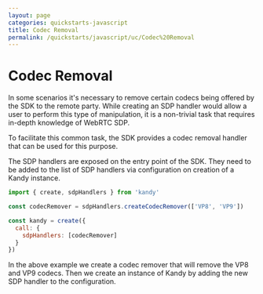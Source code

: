 ```yaml
---
layout: page
categories: quickstarts-javascript
title: Codec Removal
permalink: /quickstarts/javascript/uc/Codec%20Removal
---
```


# Codec Removal

In some scenarios it's necessary to remove certain codecs being offered by the SDK to the remote party. While creating an SDP handler would allow a user to perform this type of manipulation, it is a non-trivial task that requires in-depth knowledge of WebRTC SDP.

To facilitate this common task, the SDK provides a codec removal handler that can be used for this purpose.

The SDP handlers are exposed on the entry point of the SDK. They need to be added to the list of SDP handlers via configuration on creation of a Kandy instance.

```javascript 
import { create, sdpHandlers } from 'kandy'

const codecRemover = sdpHandlers.createCodecRemover(['VP8', 'VP9'])

const kandy = create({
  call: {
    sdpHandlers: [codecRemover]
  }
})
```

In the above example we create a codec remover that will remove the VP8 and VP9 codecs. Then we create an instance of Kandy by adding the new SDP handler to the configuration.

